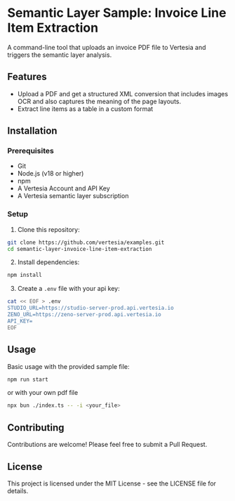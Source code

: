 # Semantic Layer Sample: Invoice Line Item Extraction

A command-line tool that uploads an invoice PDF file to Vertesia and triggers the semantic layer analysis.

## Features

- Upload a PDF and get a structured XML conversion that includes images OCR and also captures the meaning of the page layouts.
- Extract line items as a table in a custom format

## Installation

### Prerequisites

- Git
- Node.js (v18 or higher)
- npm
- A Vertesia Account and API Key
- A Vertesia semantic layer subscription

### Setup

1. Clone this repository:

```bash
git clone https://github.com/vertesia/examples.git
cd semantic-layer-invoice-line-item-extraction
```

2. Install dependencies:

```bash
npm install
```

3. Create a `.env` file with your api key:

```bash
cat << EOF > .env
STUDIO_URL=https://studio-server-prod.api.vertesia.io
ZENO_URL=https://zeno-server-prod.api.vertesia.io
API_KEY=
EOF
```

## Usage

Basic usage with the provided sample file:

```bash
npm run start
```

or with your own pdf file

```bash
npx bun ./index.ts -- -i <your_file>
```

## Contributing

Contributions are welcome! Please feel free to submit a Pull Request.

## License

This project is licensed under the MIT License - see the LICENSE file for details.
